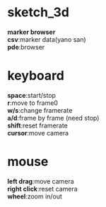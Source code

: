 sketch_3d
=========
__marker browser__  
__csv__:marker data(yano san)  
__pde__:browser  


keyboard
========
__space__:start/stop  
__r__:move to frame0  
__w/s__:change framerate  
__a/d__:frame by frame (need stop)  
__shift__:reset framerate  
__cursor__:move camera  

mouse
========
__left drag__:move camera  
__right click__:reset camera  
__wheel__:zoom in/out  
